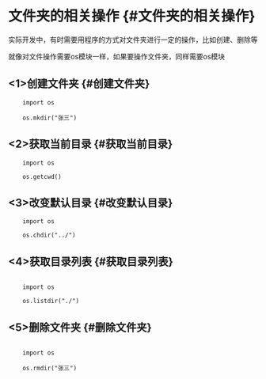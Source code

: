 # 文件夹的相关操作 {#文件夹的相关操作}

实际开发中，有时需要用程序的方式对文件夹进行一定的操作，比如创建、删除等

就像对文件操作需要os模块一样，如果要操作文件夹，同样需要os模块

## &lt;1&gt;创建文件夹 {#创建文件夹}

```
    import os

    os.mkdir("张三")
```

## &lt;2&gt;获取当前目录 {#获取当前目录}

```
    import os

    os.getcwd()

```

## &lt;3&gt;改变默认目录 {#改变默认目录}

```
    import os

    os.chdir("../")
```

## &lt;4&gt;获取目录列表 {#获取目录列表}

```

    import os

    os.listdir("./")
```

## &lt;5&gt;删除文件夹 {#删除文件夹}

```

    import os

    os.rmdir("张三")
```



